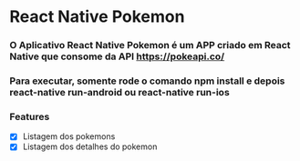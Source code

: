 # React Native Pokemon

### O Aplicativo React Native Pokemon é um APP criado em React Native que consome da API https://pokeapi.co/

### Para executar, somente rode o comando npm install e depois react-native run-android ou react-native run-ios

### Features

- [x] Listagem dos pokemons
- [x] Listagem dos detalhes do pokemon